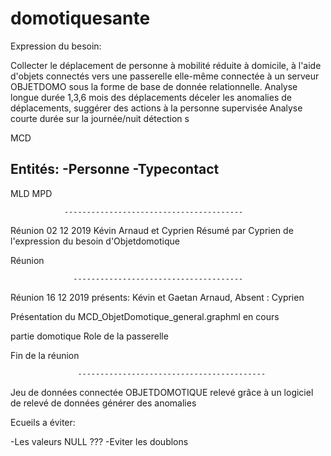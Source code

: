 # domotiquesante
Expression du besoin:

Collecter le déplacement de personne à mobilité réduite à domicile, à l'aide d'objets connectés vers une passerelle elle-même connectée à un serveur OBJETDOMO sous la forme de base de donnée relationnelle.
Analyse longue durée 1,3,6 mois des déplacements déceler les anomalies de déplacements, suggérer des actions à la personne supervisée
Analyse courte durée sur la journée/nuit détection s



MCD

Entités:
  -Personne
  -Typecontact
  -

MLD
MPD

                ----------------------------------------

Réunion 02 12 2019
Kévin Arnaud et Cyprien
Résumé par Cyprien de l'expression du besoin d'Objetdomotique

Réunion 

                  --------------------------------------
Réunion 16 12 2019
présents: Kévin et Gaetan Arnaud,
Absent : Cyprien

Présentation du MCD_ObjetDomotique_general.graphml en cours


partie domotique
Role de la passerelle



Fin de la réunion

                   ------------------------------------------
                   
Jeu de données connectée OBJETDOMOTIQUE relevé grâce à un logiciel de relevé de données
générer des anomalies


Ecueils a éviter:

  -Les valeurs NULL ???
  -Eviter les doublons

